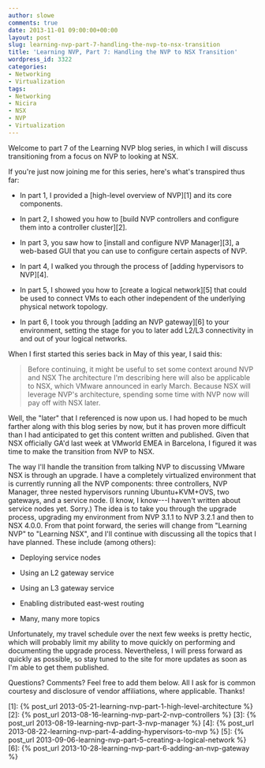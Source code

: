 ```yaml
---
author: slowe
comments: true
date: 2013-11-01 09:00:00+00:00
layout: post
slug: learning-nvp-part-7-handling-the-nvp-to-nsx-transition
title: 'Learning NVP, Part 7: Handling the NVP to NSX Transition'
wordpress_id: 3322
categories:
- Networking
- Virtualization
tags:
- Networking
- Nicira
- NSX
- NVP
- Virtualization
---
```


Welcome to part 7 of the Learning NVP blog series, in which I will discuss transitioning from a focus on NVP to looking at NSX.

If you're just now joining me for this series, here's what's transpired thus far:

* In part 1, I provided a [high-level overview of NVP][1] and its core components.

* In part 2, I showed you how to [build NVP controllers and configure them into a controller cluster][2].

* In part 3, you saw how to [install and configure NVP Manager][3], a web-based GUI that you can use to configure certain aspects of NVP.

* In part 4, I walked you through the process of [adding hypervisors to NVP][4].

* In part 5, I showed you how to [create a logical network][5] that could be used to connect VMs to each other independent of the underlying physical network topology.

* In part 6, I took you through [adding an NVP gateway][6] to your environment, setting the stage for you to later add L2/L3 connectivity in and out of your logical networks.

When I first started this series back in May of this year, I said this:

>Before continuing, it might be useful to set some context around NVP and NSX The architecture I'm describing here will also be applicable to NSX, which VMware announced in early March. Because NSX will leverage NVP's architecture, spending some time with NVP now will pay off with NSX later.

Well, the "later" that I referenced is now upon us. I had hoped to be much farther along with this blog series by now, but it has proven more difficult than I had anticipated to get this content written and published. Given that NSX officially GA'd last week at VMworld EMEA in Barcelona, I figured it was time to make the transition from NVP to NSX.

The way I'll handle the transition from talking NVP to discussing VMware NSX is through an upgrade. I have a completely virtualized environment that is currently running all the NVP components: three controllers, NVP Manager, three nested hypervisors running Ubuntu+KVM+OVS, two gateways, and a service node. (I know, I know---I haven't written about service nodes yet. Sorry.) The idea is to take you through the upgrade process, upgrading my environment from NVP 3.1.1 to NVP 3.2.1 and then to NSX 4.0.0. From that point forward, the series will change from "Learning NVP" to "Learning NSX", and I'll continue with discussing all the topics that I have planned. These include (among others):

* Deploying service nodes

* Using an L2 gateway service

* Using an L3 gateway service

* Enabling distributed east-west routing

* Many, many more topics

Unfortunately, my travel schedule over the next few weeks is pretty hectic, which will probably limit my ability to move quickly on performing and documenting the upgrade process. Nevertheless, I will press forward as quickly as possible, so stay tuned to the site for more updates as soon as I'm able to get them published.

Questions? Comments? Feel free to add them below. All I ask for is common courtesy and disclosure of vendor affiliations, where applicable. Thanks!

[1]: {% post_url 2013-05-21-learning-nvp-part-1-high-level-architecture %}
[2]: {% post_url 2013-08-16-learning-nvp-part-2-nvp-controllers %}
[3]: {% post_url 2013-08-19-learning-nvp-part-3-nvp-manager %}
[4]: {% post_url 2013-08-22-learning-nvp-part-4-adding-hypervisors-to-nvp %}
[5]: {% post_url 2013-09-06-learning-nvp-part-5-creating-a-logical-network %}
[6]: {% post_url 2013-10-28-learning-nvp-part-6-adding-an-nvp-gateway %}

